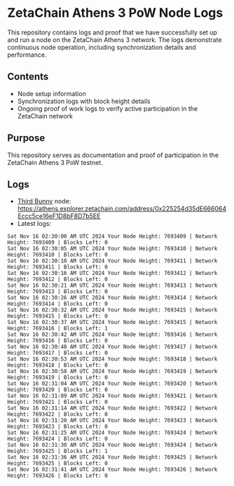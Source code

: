 # ZetaChain Athens 3 PoW Node Logs
This repository contains logs and proof that we have successfully set up and run a node on the ZetaChain Athens 3 network. The logs demonstrate continuous node operation, including synchronization details and performance.

## Contents
- Node setup information
- Synchronization logs with block height details
- Ongoing proof of work logs to verify active participation in the ZetaChain network

## Purpose
This repository serves as documentation and proof of participation in the ZetaChain Athens 3 PoW testnet.

## Logs

- [Third Bunny](https://thirdbunny.xyz/) node: https://athens.explorer.zetachain.com/address/0x225254d35dE666064Eccc5ce16eF1D8bF8D7b5EE
- Latest logs:
```
Sat Nov 16 02:30:00 AM UTC 2024 Your Node Height: 7693409 | Network Height: 7693409 | Blocks Left: 0
Sat Nov 16 02:30:05 AM UTC 2024 Your Node Height: 7693410 | Network Height: 7693410 | Blocks Left: 0
Sat Nov 16 02:30:10 AM UTC 2024 Your Node Height: 7693411 | Network Height: 7693411 | Blocks Left: 0
Sat Nov 16 02:30:16 AM UTC 2024 Your Node Height: 7693412 | Network Height: 7693412 | Blocks Left: 0
Sat Nov 16 02:30:21 AM UTC 2024 Your Node Height: 7693413 | Network Height: 7693413 | Blocks Left: 0
Sat Nov 16 02:30:26 AM UTC 2024 Your Node Height: 7693414 | Network Height: 7693414 | Blocks Left: 0
Sat Nov 16 02:30:32 AM UTC 2024 Your Node Height: 7693415 | Network Height: 7693415 | Blocks Left: 0
Sat Nov 16 02:30:37 AM UTC 2024 Your Node Height: 7693415 | Network Height: 7693416 | Blocks Left: 1
Sat Nov 16 02:30:42 AM UTC 2024 Your Node Height: 7693416 | Network Height: 7693416 | Blocks Left: 0
Sat Nov 16 02:30:48 AM UTC 2024 Your Node Height: 7693417 | Network Height: 7693417 | Blocks Left: 0
Sat Nov 16 02:30:53 AM UTC 2024 Your Node Height: 7693418 | Network Height: 7693418 | Blocks Left: 0
Sat Nov 16 02:30:58 AM UTC 2024 Your Node Height: 7693419 | Network Height: 7693419 | Blocks Left: 0
Sat Nov 16 02:31:04 AM UTC 2024 Your Node Height: 7693420 | Network Height: 7693420 | Blocks Left: 0
Sat Nov 16 02:31:09 AM UTC 2024 Your Node Height: 7693421 | Network Height: 7693421 | Blocks Left: 0
Sat Nov 16 02:31:14 AM UTC 2024 Your Node Height: 7693422 | Network Height: 7693422 | Blocks Left: 0
Sat Nov 16 02:31:20 AM UTC 2024 Your Node Height: 7693423 | Network Height: 7693423 | Blocks Left: 0
Sat Nov 16 02:31:25 AM UTC 2024 Your Node Height: 7693424 | Network Height: 7693424 | Blocks Left: 0
Sat Nov 16 02:31:30 AM UTC 2024 Your Node Height: 7693424 | Network Height: 7693425 | Blocks Left: 1
Sat Nov 16 02:31:36 AM UTC 2024 Your Node Height: 7693425 | Network Height: 7693425 | Blocks Left: 0
Sat Nov 16 02:31:41 AM UTC 2024 Your Node Height: 7693426 | Network Height: 7693426 | Blocks Left: 0
```
